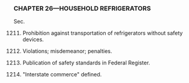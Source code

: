 ### **CHAPTER 26—HOUSEHOLD REFRIGERATORS** ###

Sec.

1211. Prohibition against transportation of refrigerators without safety devices.

1212. Violations; misdemeanor; penalties.

1213. Publication of safety standards in Federal Register.

1214. "Interstate commerce" defined.